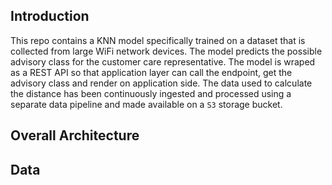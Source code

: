 ## Introduction

This repo contains a KNN model specifically trained on a dataset that is collected from large WiFi network devices. The model predicts the possible advisory class for the customer care representative. The model is wraped as a REST API so that application layer can call the endpoint, get the advisory class and render on application side. The data used to calculate the distance has been continuously ingested and processed using a separate data pipeline and made available on a `S3` storage bucket.

## Overall Architecture 


## Data 
